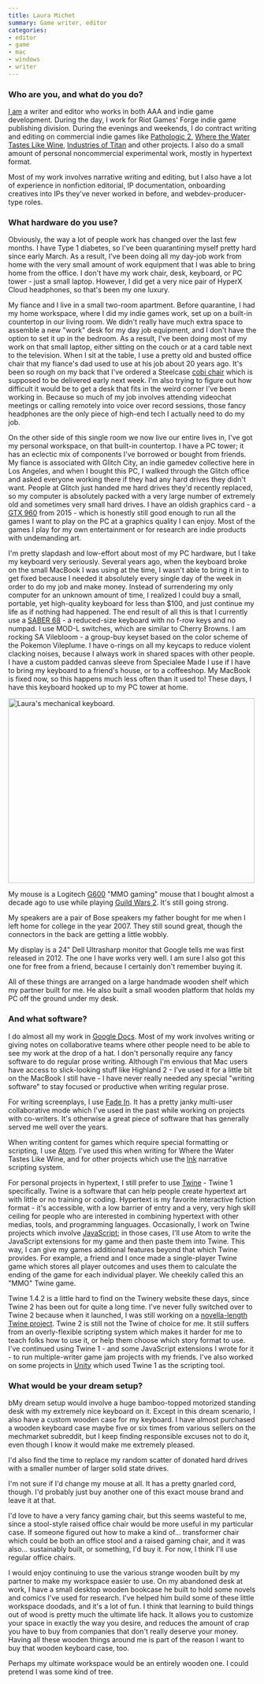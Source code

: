 ```yaml
---
title: Laura Michet
summary: Game writer, editor
categories:
- editor
- game
- mac
- windows
- writer
---
```


### Who are you, and what do you do?

[I am](http://lauramichet.com/ "Laura's website.") a writer and editor who works in both AAA and indie game development. During the day, I work for Riot Games' Forge indie game publishing division. During the evenings and weekends, I do contract writing and editing on commercial indie games like [Pathologic 2][pathologic-2], [Where the Water Tastes Like Wine][where-the-water-tastes-like-wine], [Industries of Titan][industries-of-titan] and other projects. I also do a small amount of personal noncommercial experimental work, mostly in hypertext format.

Most of my work involves narrative writing and editing, but I also have a lot of experience in nonfiction editorial, IP documentation, onboarding creatives into IPs they've never worked in before, and webdev-producer-type roles.

### What hardware do you use?

Obviously, the way a lot of people work has changed over the last few months. I have Type 1 diabetes, so I've been quarantining myself pretty hard since early March. As a result, I've been doing all my day-job work from home with the very small amount of work equipment that I was able to bring home from the office. I don't have my work chair, desk, keyboard, or PC tower - just a small laptop. However, I did get a very nice pair of HyperX Cloud headphones, so that's been my one luxury.

My fiance and I live in a small two-room apartment. Before quarantine, I had my home workspace, where I did my indie games work, set up on a built-in countertop in our living room. We didn't really have much extra space to assemble a new "work" desk for my day job equipment, and I don't have the option to set it up in the bedroom. As a result, I've been doing most of my work on that small laptop, either sitting on the couch or at a card table next to the television. When I sit at the table, I use a pretty old and busted office chair that my fiance's dad used to use at his job about 20 years ago. It's been so rough on my back that I've ordered a Steelcase [cobi chair][cobi] which is supposed to be delivered early next week. I'm also trying to figure out how difficult it would be to get a desk that fits in the weird corner I've been working in. Because so much of my job involves attending videochat meetings or calling remotely into voice over record sessions, those fancy headphones are the only piece of high-end tech I actually need to do my job.

On the other side of this single room we now live our entire lives in, I've got my personal workspace, on that built-in countertop. I have a PC tower; it has an eclectic mix of components I've borrowed or bought from friends. My fiance is associated with Glitch City, an indie gamedev collective here in Los Angeles, and when I bought this PC, I walked through the Glitch office and asked everyone working there if they had any hard drives they didn't want. People at Glitch just handed me hard drives they'd recently replaced, so my computer is absolutely packed with a very large number of extremely old and sometimes very small hard drives. I have an oldish graphics card - a [GTX 960][geforce-gtx-960] from 2015 - which is honestly still good enough to run all the games I want to play on the PC at a graphics quality I can enjoy. Most of the games I play for my own entertainment or for research are indie products with undemanding art.

I'm pretty slapdash and low-effort about most of my PC hardware, but I take my keyboard very seriously. Several years ago, when the keyboard broke on the small MacBook I was using at the time, I wasn't able to bring it in to get fixed because I needed it absolutely every single day of the week in order to do my job and make money. Instead of surrendering my only computer for an unknown amount of time, I realized I could buy a small, portable, yet high-quality keyboard for less than $100, and just continue my life as if nothing had happened. The end result of all this is that I currently use a [SABER 68][saber-68] - a reduced-size keyboard with no f-row keys and no numpad. I use MOD-L switches, which are similar to Cherry Browns. I am rocking SA Vilebloom - a group-buy keyset based on the color scheme of the Pokemon Vileplume. I have o-rings on all my keycaps to reduce violent clacking noises, because I always work in shared spaces with other people. I have a custom padded canvas sleeve from Specialee Made I use if I have to bring my keyboard to a friend's house, or to a coffeeshop. My MacBook is fixed now, so this happens much less often than it used to! These days, I have this keyboard hooked up to my PC tower at home.

<img src="/images/interviews/laura.michet/keyboard.jpg" width="500" height="375" alt="Laura's mechanical keyboard." class="detail" />

My mouse is a Logitech [G600][] "MMO gaming" mouse that I bought almost a decade ago to use while playing [Guild Wars 2][guild-wars-2]. It's still going strong.

My speakers are a pair of Bose speakers my father bought for me when I left home for college in the year 2007. They still sound great, though the connectors in the back are getting a little wobbly.

My display is a 24" Dell Ultrasharp monitor that Google tells me was first released in 2012. The one I have works very well. I am sure I also got this one for free from a friend, because I certainly don't remember buying it.

All of these things are arranged on a large handmade wooden shelf which my partner built for me. He also built a small wooden platform that holds my PC off the ground under my desk.

### And what software?

I do almost all my work in [Google Docs][google-docs]. Most of my work involves writing or giving notes on collaborative teams where other people need to be able to see my work at the drop of a hat. I don't personally require any fancy software to do regular prose writing. Although I'm envious that Mac users have access to slick-looking stuff like Highland 2 - I've used it for a little bit on the MacBook I still have - I have never really needed any special "writing software" to stay focused or productive when writing regular prose.

For writing screenplays, I use [Fade In][fade-in]. It has a pretty janky multi-user collaborative mode which I've used in the past while working on projects with co-writers. It's otherwise a great piece of software that has generally served me well over the years.

When writing content for games which require special formatting or scripting, I use [Atom][]. I've used this when writing for Where the Water Tastes Like Wine, and for other projects which use the [Ink][] narrative scripting system.

For personal projects in hypertext, I still prefer to use [Twine][] - Twine 1 specifically. Twine is a software that can help people create hypertext art with little or no training or coding. Hypertext is my favorite interactive fiction format - it's accessible, with a low barrier of entry and a very, very high skill ceiling for people who are interested in combining hypertext with other medias, tools, and programming languages. Occasionally, I work on Twine projects which involve [JavaScript][]; in those cases, I'll use Atom to write the JavaScript extensions for my game and then paste them into Twine. This way, I can give my games additional features beyond that which Twine provides. For example, a friend and I once made a single-player Twine game which stores all player outcomes and uses them to calculate the ending of the game for each individual player. We cheekily called this an "MMO" Twine game.

Twine 1.4.2 is a little hard to find on the Twinery website these days, since Twine 2 has been out for quite a long time. I've never fully switched over to Twine 2 because when it launched, I was still working on a [novella-length Twine project](https://lauramichet.itch.io/six-months-demo "Laura's interactive novel."). Twine 2 is still not the Twine of choice for me. It still suffers from an overly-flexible scripting system which makes it harder for me to teach folks how to use it, or help them choose which story format to use. I've continued using Twine 1 - and some JavaScript extensions I wrote for it - to run multiple-writer game jam projects with my friends. I've also worked on some projects in [Unity][] which used Twine 1 as the scripting tool.

### What would be your dream setup?

bMy dream setup would involve a huge bamboo-topped motorized standing desk with my extremely nice keyboard on it. Except in this dream scenario, I also have a custom wooden case for my keyboard. I have almost purchased a wooden keyboard case maybe five or six times from various sellers on the mechmarket subreddit, but I keep finding responsible excuses not to do it, even though I know it would make me extremely pleased.

I'd also find the time to replace my random scatter of donated hard drives with a smaller number of larger solid state drives.

I'm not sure if I'd change my mouse at all. It has a pretty gnarled cord, though. I'd probably just buy another one of this exact mouse brand and leave it at that.

I'd love to have a very fancy gaming chair, but this seems wasteful to me, since a stool-style raised office chair would be more useful in my particular case. If someone figured out how to make a kind of... transformer chair which could be both an office stool and a raised gaming chair, and it was also... sustainably built, or something, I'd buy it. For now, I think I'll use regular office chairs.

I would enjoy continuing to use the various strange wooden built by my partner to make my workspace easier to use. On my abandoned desk at work, I have a small desktop wooden bookcase he built to hold some novels and comics I've used for research. I've helped him build some of these little workspace doodads, and it's a lot of fun. I think that learning to build things out of wood is pretty much the ultimate life hack. It allows you to customize your space in exactly the way you desire, and reduces the amount of crap you have to buy from companies that don't really deserve your money. Having all these wooden things around me is part of the reason I want to buy that wooden keyboard case, too.

Perhaps my ultimate workspace would be an entirely wooden one. I could pretend I was some kind of tree.

[atom]: https://atom.io/ "A text editor based on web technology."
[cobi]: https://www.steelcase.com/products/office-chairs/cobi/#features_collaborative "An office chair."
[fade-in]: https://www.fadeinpro.com/ "Screenwriting software."
[g600]: https://www.logitechg.com/en-us/products/gaming-mice/g600-mmo-gaming-mouse.910-002864.html "A gaming mouse with 20 customisable buttons."
[geforce-gtx-960]: https://www.geforce.com/hardware/desktop-gpus/geforce-gtx-960 "A graphics card."
[google-docs]: https://en.wikipedia.org/wiki/Google_Docs "A web-based office suite."
[guild-wars-2]: https://www.guildwars2.com/en/ "An online RPG."
[industries-of-titan]: https://braceyourselfgames.com/industries-of-titan/<Paste> "A sci-fi city building game."
[ink]: https://www.inklestudios.com/ink/ "An interactive fiction scripting language."
[javascript]: https://en.wikipedia.org/wiki/JavaScript "An interpreted scripting language."
[pathologic-2]: https://en.wikipedia.org/wiki/Pathologic_2 "An adventure game."
[saber-68]: https://www.originativeco.com/products/saber-68 "A mechanical keyboard."
[twine]: http://twinery.org/ "A tool for creating non-linear stories."
[unity]: https://unity3d.com/unity/ "A cross-platform game development tool."
[where-the-water-tastes-like-wine]: https://en.wikipedia.org/wiki/Where_the_Water_Tastes_Like_Wine "An adventure game."
